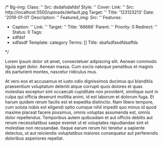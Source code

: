 /*
Bg-img:
  Class: ''
  Src: dsdafsdafdsf
  Style: ''
Cover:
  Link: ''
  Src: http://localhost:5500/uploads/default.jpg
  Target: ''
  Title: '123123213'
Date: '2019-01-01'
Description: ''
Featured_img:
  Src: ''
Features:
- Caption: ''
  Link: ''
  Target: ''
  Title: '66666'
Parent: ''
Priority: 0
Redirect: ''
Status: 0
Tags:
- sdfdsf
- sdfasdf
Template: category
Terms: []
Title: sbafsdfasdfdsaffds

*/












<p>Lorem ipsum dolor sit amet, consectetuer adipiscing elit. Aenean commodo  ligula eget dolor. Aenean massa. Cum sociis natoque penatibus et magnis   dis parturient montes, nascetur ridiculus mus.</p>
<p>At vero eos et accusamus et iusto odio dignissimos ducimus qui blanditiis praesentium voluptatum deleniti atque corrupti quos dolores et quas molestias excepturi sint occaecati cupiditate non provident, similique sunt in culpa qui officia deserunt mollitia animi, id est laborum et dolorum fuga. Et harum quidem rerum facilis est et expedita distinctio. Nam libero tempore, cum soluta nobis est eligendi optio cumque nihil impedit quo minus id quod maxime placeat facere possimus, omnis voluptas assumenda est, omnis dolor repellendus. Temporibus autem quibusdam et aut officiis debitis aut rerum necessitatibus saepe eveniet ut et voluptates repudiandae sint et molestiae non recusandae. Itaque earum rerum hic tenetur a sapiente delectus, ut aut reiciendis voluptatibus maiores consequatur aut perferendis doloribus asperiores repellat.</p>